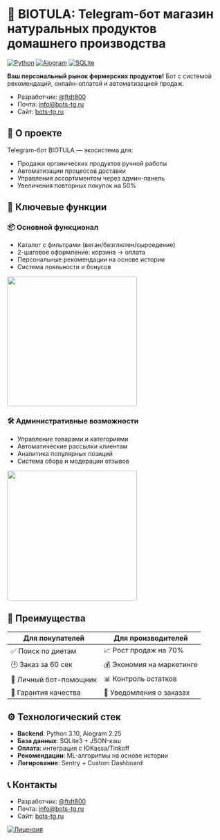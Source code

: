 # 🌿 BIOTULA: Telegram-бот магазин натуральных продуктов домашнего производства

[![Python](https://img.shields.io/badge/Python-3.9%2B-blue?logo=python)](https://python.org)
[![Aiogram](https://img.shields.io/badge/Aiogram-2.x-green?logo=telegram)](https://docs.aiogram.dev/)
[![SQLite](https://img.shields.io/badge/SQLite-3%2B-lightgrey?logo=sqlite)](https://sqlite.org)

**Ваш персональный рынок фермерских продуктов!** Бот с системой рекомендаций, онлайн-оплатой и автоматизацией продаж.
- Разработчик: [@ftdt800](https://t.me/ftdt800)
- Почта: info@bots-tg.ru
- Сайт: [bots-tg.ru](https://bots-tg.ru)

## 🌱 О проекте
Telegram-бот BIOTULA — экосистема для:
- Продажи органических продуктов ручной работы
- Автоматизации процессов доставки
- Управления ассортиментом через админ-панель
- Увеличения повторных покупок на 50%

## 🚀 Ключевые функции
### 📦 Основной функционал
- Каталог с фильтрами (веган/безглютен/сыроедение)
- 2-шаговое оформление: корзина → оплата
- Персональные рекомендации на основе истории
- Система лояльности и бонусов

<img src="https://github.com/user-attachments/assets/81cb6b09-57bd-400d-928b-2dfe0a7f2651" width="300" />

### 🛠 Административные возможности
- Управление товарами и категориями
- Автоматические рассылки клиентам
- Аналитика популярных позиций
- Система сбора и модерации отзывов

<img src="https://github.com/user-attachments/assets/0d6db545-ccc8-485b-972e-706603dfff70" width="300" />

## 🌟 Преимущества
| Для покупателей | Для производителей |
|-----------------|---------------------|
| ✅ Поиск по диетам | 📈 Рост продаж на 70% |
| 🕑 Заказ за 60 сек | 💰 Экономия на маркетинге |
| 📲 Личный бот-помощник | 📊 Контроль остатков |
| 🌱 Гарантия качества | 🔔 Уведомления о заказах |

## ⚙️ Технологический стек
- **Backend**: Python 3.10, Aiogram 2.25
- **База данных**: SQLite3 + JSON-кэш
- **Оплата**: интеграция с ЮKassa/Tinkoff
- **Рекомендации**: ML-алгоритмы на основе истории
- **Логирование**: Sentry + Custom Dashboard

## 📞 Контакты
- Разработчик: [@ftdt800](https://t.me/ftdt800)
- Почта: info@bots-tg.ru
- Сайт: [bots-tg.ru](https://bots-tg.ru)

[![Лицензия](https://img.shields.io/badge/License-MIT-green.svg)](LICENSE)
